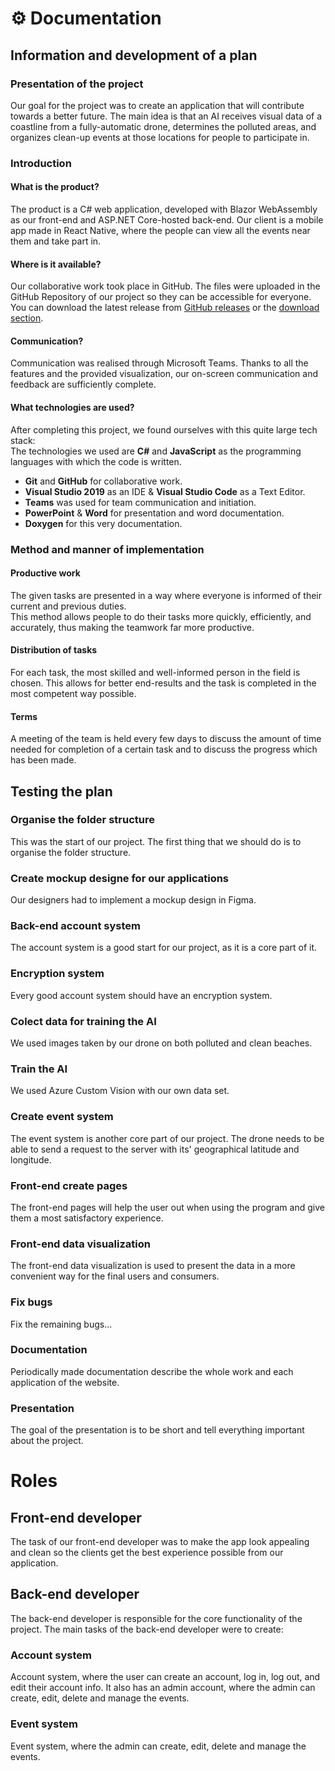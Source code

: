 # ⚙️ Documentation 
## Information and development of a plan
### Presentation of the project
Our goal for the project was to create an application that will contribute towards a better future. The main idea is that an AI receives visual data of a coastline from a fully-automatic drone, determines the polluted areas, and organizes clean-up events at those locations for people to participate in.

### Introduction
#### What is the product?
The product is a C# web application, developed with Blazor WebAssembly as our front-end and ASP.NET Core-hosted back-end. Our client is a mobile app made in React Native, where the people can view all the events near them and take part in.
#### Where is it available?
Our collaborative work took place in GitHub. The files were uploaded in the GitHub Repository of our project so they can be accessible for everyone. You can download the latest release from [GitHub releases](https://github.com/SSIvanov19/lathraea-rhodopaea/releases/download/v1.0.0/Release.zip) or the [download section](DOWNLOAD.md).
#### Communication?
Communication was realised through Microsoft Teams. Thanks to all the features and the provided visualization, our on-screen communication and feedback are sufficiently complete.
#### What technologies are used?
After completing this project, we found ourselves with this quite large tech stack: <br>
The technologies we used are **C#** and **JavaScript** as the programming languages with which the code is written. <br>
- **Git** and **GitHub** for collaborative work. <br>
- **Visual Studio 2019** as an IDE & **Visual Studio Code** as a Text Editor. <br>
- **Teams** was used for team communication and initiation. <br>
- **PowerPoint** & **Word** for presentation and word documentation. <br>
- **Doxygen** for this very documentation. <br>

### Method and manner of implementation
#### Productive work
The given tasks are presented in a way where everyone is informed of their current and previous duties. <br>
This method allows people to do their tasks more quickly, efficiently, and accurately, thus making the teamwork far more productive.
#### Distribution of tasks
For each task, the most skilled and well-informed person in the field is chosen. This allows for better end-results and the task is completed in the most competent way possible.
#### Terms
A meeting of the team is held every few days to discuss the amount of time needed for completion of a certain task and to discuss the progress which has been made.

## Testing the plan
### Organise the folder structure
This was the start of our project. The first thing that we should do is to organise the folder structure.
### Create mockup designe for our applications
Our designers had to implement a mockup design in Figma. 
### Back-end account system
The account system is a good start for our project, as it is a core part of it.
### Encryption system
Every good account system should have an encryption system.
### Colect data for training the AI 
We used images taken by our drone on both polluted and clean beaches.
### Train the AI
We used Azure Custom Vision with our own data set.
### Create event system
The event system is another core part of our project. The drone needs to be able to send a request to the server with its' geographical latitude and longitude.
### Front-end create pages
The front-end pages will help the user out when using the program and give them a most satisfactory experience.
### Front-end data visualization
The front-end data visualization is used to present the data in a more convenient way for the final users and consumers.
### Fix bugs
Fix the remaining bugs...
### Documentation
Periodically made documentation describe the whole work and each application of the website.
### Presentation
The goal of the presentation is to be short and tell everything important about the project.

# Roles

## Front-end developer
The task of our front-end developer was to make the app look appealing and clean so the clients get the best experience possible from our application.

## Back-end developer
The back-end developer is responsible for the core functionality of the project. The main tasks of the back-end developer were to create:
### Account system
Account system, where the user can create an account, log in, log out, and edit their account info. It also has an admin account, where the admin can create, edit, delete and manage the events.
### Event system
Event system, where the admin can create, edit, delete and manage the events. 